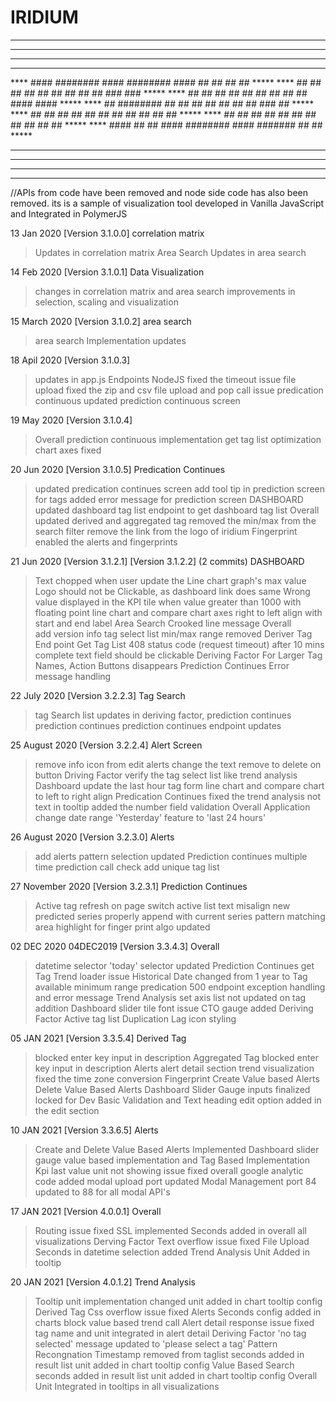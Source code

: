 # IRIDIUM

***********************************************************************************
***********************************************************************************
***********************************************************************************
***********************************************************************************
****    ####   ########    ####   ########    ####   ##     ##   ##     ##    *****
****     ##    ##     ##    ##    ##     ##    ##    ##     ##   ###   ###    *****
****     ##    ##     ##    ##    ##     ##    ##    ##     ##   #### ####    *****
****     ##    ########     ##    ##     ##    ##    ##     ##   ## ### ##    *****
****     ##    ##   ##      ##    ##     ##    ##    ##     ##   ##     ##    *****
****     ##    ##    ##     ##    ##     ##    ##    ##     ##   ##     ##    *****
****    ####   ##     ##   ####   ########    ####    #######    ##     ##    *****
***********************************************************************************
***********************************************************************************
***********************************************************************************
***********************************************************************************

//APIs from code have been removed and node side code has also been removed.
its is a sample of visualization tool developed in Vanilla JavaScript and Integrated in PolymerJS

13 Jan 2020        [Version 3.1.0.0]
correlation matrix
>Updates in correlation matrix 
Area Search
>Updates in  area search

14 Feb 2020			[Version 3.1.0.1]
Data Visualization
>changes in correlation matrix and area search improvements in selection, scaling and visualization

15 March 2020			[Version 3.1.0.2]
area search 
>area search Implementation updates

18 Apil 2020			[Version 3.1.0.3]
>updates in app.js Endpoints NodeJS
fixed the timeout issue
>file upload
fixed the zip and csv file upload and pop call issue
>predication continuous
updated prediction continuous screen

19 May 2020			[Version 3.1.0.4]
>Overall
prediction continuous implementation
get tag list optimization
chart axes fixed

20 Jun 2020			[Version 3.1.0.5]
Predication Continues
>updated predication continues screen
>add tool tip in prediction screen for tags
>added error message for prediction screen
DASHBOARD
>updated dashboard tag list endpoint to get dashboard tag list
Overall
>updated derived and aggregated tag removed the min/max from the search filter
>remove the link from the logo of iridium
Fingerprint
>enabled the alerts and fingerprints

21 Jun 2020			[Version 3.1.2.1]  [Version 3.1.2.2] 
(2 commits)
DASHBOARD
> Text chopped when user update the Line chart graph's max value
>Logo should not be Clickable, as dashboard link does same
>Wrong value displayed in the KPI tile when value greater than 1000 with floating point
>line chart and compare chart axes right to left align with start and end label
Area Search
> Crooked line message
Overall			
>add version info
>tag select list  min/max range removed
Deriver Tag
>End point  Get Tag List  408 status code (request timeout) after 10 mins
>complete text field should be clickable
Deriving Factor
>For Larger Tag Names, Action Buttons disappears
Prediction Continues
>Error message handling

22 July 2020			[Version 3.2.2.3]
Tag Search
>tag Search list updates in deriving factor, prediction continues
prediction continues
>prediction continues endpoint updates

25 August 2020			[Version 3.2.2.4]
 Alert Screen
>remove info icon from edit alerts
>change the text remove to delete on button
Driving Factor
>verify the tag select list like trend analysis
Dashboard
>update the last hour tag form line chart and compare chart to left to right align
Predication Continues
>fixed the trend analysis not text in tooltip
>added the number field validation
Overall Application
>change date range 'Yesterday' feature to 'last 24 hours'

26 August 2020			[Version 3.2.3.0]
Alerts
>add alerts pattern selection updated
Prediction continues
>multiple time prediction call check add
>unique tag list

27 November 2020			[Version 3.2.3.1]
Prediction Continues
>Active tag refresh on page switch
>active list text misalign
>new predicted series properly append with current series
pattern matching
>area highlight for finger print algo updated

02 DEC 2020  04DEC2019		[Version 3.3.4.3]
Overall
>datetime selector  'today' selector updated
Prediction Continues
>get Tag Trend loader issue
>Historical Date changed from 1 year to Tag available minimum range
>predication 500 endpoint exception handling and error message
Trend Analysis
>set axis list not updated on tag addition
Dashboard
>slider  tile font issue
>CTO gauge added
Deriving Factor
>Active tag list Duplication
>Lag icon styling

05 JAN 2021					[Version 3.3.5.4]
Derived Tag
>blocked enter key input in description
Aggregated Tag
>blocked enter key input in description
Alerts
>alert detail section trend visualization fixed the time zone conversion
Fingerprint
>Create Value based Alerts
>Delete Value Based Alerts
Dashboard
>Slider Gauge inputs finalized locked for Dev
>Basic Validation and Text heading edit option added in the edit section

10 JAN 2021					[Version 3.3.6.5]
Alerts
>Create and Delete Value Based Alerts Implemented
Dashboard
>slider gauge value based implementation and Tag Based Implementation
>Kpi last value unit not showing issue fixed
overall
>google analytic code added
>modal upload port updated
Modal Management
>port 84 updated to 88 for all modal API's

17 JAN 2021					[Version 4.0.0.1]
Overall
>Routing issue fixed
>SSL implemented
>Seconds added in overall all visualizations
Derving Factor
>Text overflow issue fixed
File Upload
>Seconds in datetime selection added
Trend Analysis
>Unit Added in tooltip

20 JAN 2021					[Version 4.0.1.2]
Trend Analysis
>Tooltip unit implementation changed
>unit added in chart tooltip config
Derived Tag
>Css overflow issue fixed
Alerts
>Seconds config added in charts
>block value based trend call
>Alert detail response issue fixed
>tag name and unit integrated in alert detail
Deriving Factor
>'no tag selected' message updated to 'please select a tag'
Pattern Recongnation
>Timestamp removed from taglist
>seconds added in result list
>unit added in chart tooltip config
Value Based Search
>seconds added in result list
>unit added in chart tooltip config
Overall
>Unit Integrated in tooltips in all visualizations
